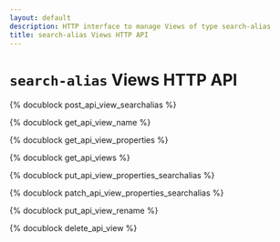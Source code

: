 ```yaml
---
layout: default
description: HTTP interface to manage Views of type search-alias
title: search-alias Views HTTP API
---
```

# `search-alias` Views HTTP API

{% docublock post_api_view_searchalias %}

{% docublock get_api_view_name %}

{% docublock get_api_view_properties %}

{% docublock get_api_views %}

{% docublock put_api_view_properties_searchalias %}

{% docublock patch_api_view_properties_searchalias %}

{% docublock put_api_view_rename %}

{% docublock delete_api_view %}
